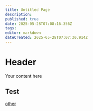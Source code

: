 ```yaml
---
title: Untitled Page
description: 
published: true
date: 2025-05-28T07:08:16.356Z
tags: 
editor: markdown
dateCreated: 2025-05-28T07:07:30.914Z
---
```


# Header
Your content here

## Test
[other](./other)